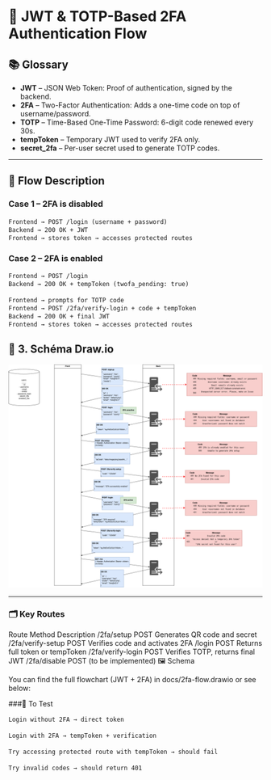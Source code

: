# 🔐 JWT & TOTP-Based 2FA Authentication Flow

## 📚 Glossary

- **JWT** – JSON Web Token: Proof of authentication, signed by the backend.
- **2FA** – Two-Factor Authentication: Adds a one-time code on top of username/password.
- **TOTP** – Time-Based One-Time Password: 6-digit code renewed every 30s.
- **tempToken** – Temporary JWT used to verify 2FA only.
- **secret_2fa** – Per-user secret used to generate TOTP codes.

---

## 🔄 Flow Description

### Case 1 – 2FA is disabled

```text
Frontend → POST /login (username + password)
Backend → 200 OK + JWT
Frontend → stores token → accesses protected routes
```

### Case 2 – 2FA is enabled

```text
Frontend → POST /login
Backend → 200 OK + tempToken (twofa_pending: true)

Frontend → prompts for TOTP code
Frontend → POST /2fa/verify-login + code + tempToken
Backend → 200 OK + final JWT
Frontend → stores token → accesses protected routes
```
## 🧠 3. Schéma Draw.io

![2FA Flow](./2fa-flow.png)

---

### 🗂️ Key Routes
Route	Method	Description
/2fa/setup	POST	Generates QR code and secret
/2fa/verify-setup	POST	Verifies code and activates 2FA
/login	POST	Returns full token or tempToken
/2fa/verify-login	POST	Verifies TOTP, returns final JWT
/2fa/disable	POST	(to be implemented)
🖼️ Schema

You can find the full flowchart (JWT + 2FA) in docs/2fa-flow.drawio or see below:

###🧪 To Test

    Login without 2FA → direct token

    Login with 2FA → tempToken + verification

    Try accessing protected route with tempToken → should fail

    Try invalid codes → should return 401


